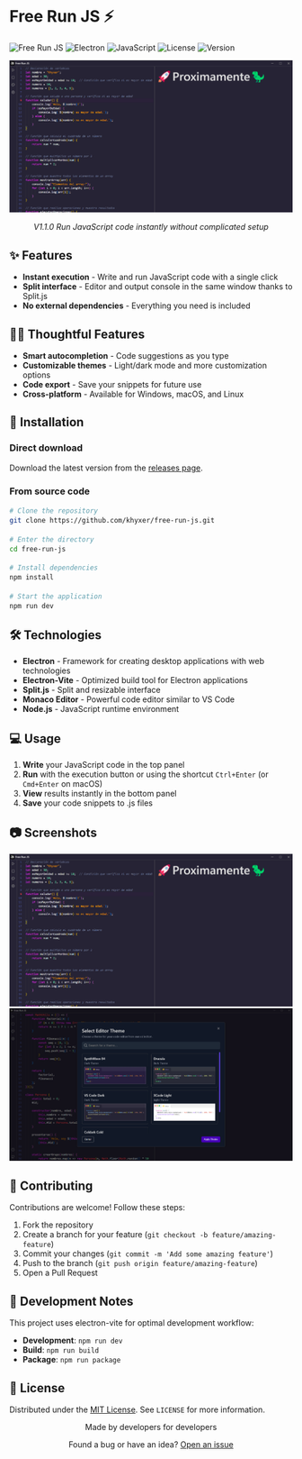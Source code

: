 # Free Run JS ⚡

![Free Run JS](https://img.shields.io/badge/Free%20Run%20JS-⚡-black)
![Electron](https://img.shields.io/badge/Electron-✓-blue)
![JavaScript](https://img.shields.io/badge/JavaScript-ES6+-yellow)
![License](https://img.shields.io/badge/License-MIT-green)
![Version](https://img.shields.io/badge/Version-1.1.0-blue)

<div align="center">
  <img src="./resources/preview-v2.png" alt="Free Run JS Screenshot" />
  <p><em>V1.1.0 Run JavaScript code instantly without complicated setup</em></p>
</div>

## ✨ Features

- **Instant execution** - Write and run JavaScript code with a single click
- **Split interface** - Editor and output console in the same window thanks to Split.js
- **No external dependencies** - Everything you need is included

## 🚀✨ Thoughtful Features

- **Smart autocompletion** - Code suggestions as you type
- **Customizable themes** - Light/dark mode and more customization options
- **Code export** - Save your snippets for future use
- **Cross-platform** - Available for Windows, macOS, and Linux

## 🚀 Installation

### Direct download

Download the latest version from the [releases page](https://github.com/khyxer/free-run-js/releases).

### From source code

```bash
# Clone the repository
git clone https://github.com/khyxer/free-run-js.git

# Enter the directory
cd free-run-js

# Install dependencies
npm install

# Start the application
npm run dev
```

## 🛠️ Technologies

- **Electron** - Framework for creating desktop applications with web technologies
- **Electron-Vite** - Optimized build tool for Electron applications
- **Split.js** - Split and resizable interface
- **Monaco Editor** - Powerful code editor similar to VS Code
- **Node.js** - JavaScript runtime environment

## 💻 Usage

1. **Write** your JavaScript code in the top panel
2. **Run** with the execution button or using the shortcut `Ctrl+Enter` (or `Cmd+Enter` on macOS)
3. **View** results instantly in the bottom panel
4. **Save** your code snippets to .js files

## 📷 Screenshots

<div align="center">
  <img src="./resources/preview-v2.png" alt="Dark Mode" />
  <img src="./resources/preview-modal.png" alt="Modals" />
</div>

## 🤝 Contributing

Contributions are welcome! Follow these steps:

1. Fork the repository
2. Create a branch for your feature (`git checkout -b feature/amazing-feature`)
3. Commit your changes (`git commit -m 'Add some amazing feature'`)
4. Push to the branch (`git push origin feature/amazing-feature`)
5. Open a Pull Request

## 📝 Development Notes

This project uses electron-vite for optimal development workflow:

- **Development**: `npm run dev`
- **Build**: `npm run build`
- **Package**: `npm run package`

## 📜 License

Distributed under the [MIT License](./LICENSE). See `LICENSE` for more information.

<div align="center">
  <p>Made by developers for developers</p>
  <p>Found a bug or have an idea? <a href="https://github.com/khyxer/free-run-js/issues">Open an issue</a></p>
</div>
